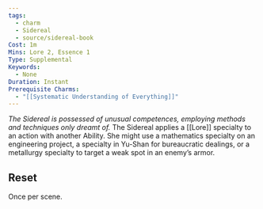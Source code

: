 ```yaml
---
tags:
  - charm
  - Sidereal
  - source/sidereal-book
Cost: 1m
Mins: Lore 2, Essence 1
Type: Supplemental
Keywords:
  - None
Duration: Instant
Prerequisite Charms:
  - "[[Systematic Understanding of Everything]]"
---
```

*The Sidereal is possessed of unusual competences, employing methods and techniques only dreamt of.*
The Sidereal applies a [[Lore]] specialty to an action with another Ability. She might use a mathematics specialty on an engineering project, a specialty in Yu-Shan for bureaucratic dealings, or a metallurgy specialty to target a weak spot in an enemy’s armor. 
## Reset
Once per scene.
